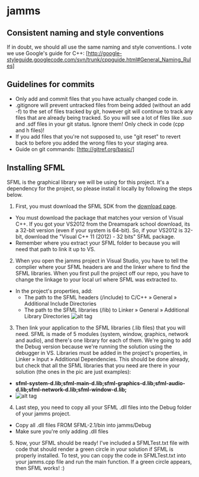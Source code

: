 jamms
=====

## Consistent naming and style conventions
If in doubt, we should all use the same naming and style conventions. I vote we use Google's guide for C++:
[http://google-styleguide.googlecode.com/svn/trunk/cppguide.html#General_Naming_Rules]

## Guidelines for commits
- Only add and commit files that you have actually changed code in.
- .gitignore will prevent untracked files from being added (without an add -f) to the set of files tracked by git, however git will continue to track any files that are already being tracked. So you will see a lot of files like .suo and .sdf files in your git status. Ignore them! Only check in code (cpp and h files)!
- If you add files that you're not supposed to, use "git reset" to revert back to before you added the wrong files to your staging area. 
- Guide on git commands: [http://gitref.org/basic/]

## Installing SFML
SFML is the graphical library we will be using for this project. It's a dependency for the project, so please install it locally by following the steps below. 

1. First, you must download the SFML SDK from the [download page](http://sfml-dev.org/download/sfml/2.1/).
  - You must download the package that matches your version of Visual C++. If you got your VS2012 from the Dreamspark school download, its a 32-bit version (even if your system is 64-bit). So, if your VS2012 is 32-bit, download the "Visual C++ 11 (2012) - 32 bits" SFML package.
  - Remember where you extract your SFML folder to because you will need that path to link it up to VS.

2. When you open the jamms project in Visual Studio, you have to tell the complier where your SFML headers are and the linker where to find the SFML libraries. When you first pull the project off our repo, you have to change the linkage to your local url where SFML was extracted to.
  - In the project's properties, add:
    - The path to the SFML headers (<sfml-install-path>/include) to C/C++ » General » Additional Include Directories
    - The path to the SFML libraries (<sfml-install-path>/lib) to Linker » General » Additional Library Directories
  ![alt tag](http://sfml-dev.org/tutorials/2.1/images/start-vc-paths.png)

3. Then link your application to the SFML libraries (.lib files) that you will need. SFML is made of 5 modules (system, window, graphics, network and audio), and there's one library for each of them. We're going to add the Debug version because we're running the solution using the debugger in VS. Libraries must be added in the project's properties, in Linker » Input » Additional Dependencies. This should be done already, but check that all the SFML libraries that you need are there in your solution (the ones in the pic are just examples):
  - **sfml-system-d.lib;sfml-main-d.lib;sfml-graphics-d.lib;sfml-audio-d.lib;sfml-network-d.lib;sfml-window-d.lib;**
  - ![alt tag](http://sfml-dev.org/tutorials/2.1/images/start-vc-link-libs.png)

4. Last step, you need to copy all your SFML .dll files into the Debug folder of your jamms project.
  - Copy all .dll files FROM SFML-2.1/bin into jamms/Debug
  - Make sure you're only adding .dll files

5. Now, your SFML should be ready! I've included a SFMLTest.txt file with code that should render a green circle in your solution if SFML is properly installed. To test, you can copy the code in SFMLTest.txt into your jamms.cpp file and run the main function. If a green circle appears, then SFML works! :)
